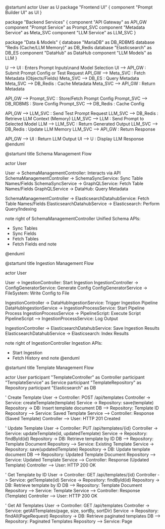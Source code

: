 @startuml
actor User as U
package "Frontend UI" {
  component "Prompt Builder UI" as UI
}

package "Backend Services" {
  component "API Gateway" as API_GW
  component "Prompt Service" as Prompt_SVC
  component "Metadata Service" as Meta_SVC
  component "LLM Service" as LLM_SVC
}

package "Data & Models" {
  database "MariaDB" as DB_RDBMS
  database "Redis (Cache/LLM Memory)" as DB_Redis
  database "Elasticsearch" as DB_ES
  component "DataHub" as DataHub
  component "LLM Models" as LLM
}

U --> UI : Enters Prompt Inputs\nand Model Selection
UI --> API_GW : Submit Prompt Config or Test Request
API_GW --> Meta_SVC : Fetch Metadata (Objects/Fields)
Meta_SVC --> DB_ES : Query Metadata
Meta_SVC --> DB_Redis : Cache Metadata
Meta_SVC --> API_GW : Return Metadata

API_GW --> Prompt_SVC : Store/Fetch Prompt Config
Prompt_SVC --> DB_RDBMS : Store Config
Prompt_SVC --> DB_Redis : Cache Config

API_GW --> LLM_SVC : Send Test Prompt Request
LLM_SVC --> DB_Redis : Retrieve LLM Context (Memory)
LLM_SVC --> LLM : Send Prompt to Selected Model
LLM --> LLM_SVC : Return Generated Output
LLM_SVC --> DB_Redis : Update LLM Memory
LLM_SVC --> API_GW : Return Response

API_GW --> UI : Return LLM Output
UI --> U : Display LLM Response
@enduml


@startuml
title Schema Management Flow

actor User

User -> SchemaManagementController: Interacts via API
SchemaManagementController -> SchemaSyncService: Sync Table Names/Fields
SchemaSyncService -> GraphQLService: Fetch Table Names/Fields
GraphQLService -> DataHub: Query Metadata

SchemaManagementController -> ElasticsearchDatahubService: Fetch Table Names/Fields
ElasticsearchDatahubService -> Elasticsearch: Perform Query/Indexing

note right of SchemaManagementController
Unified Schema APIs:
- Sync Tables
- Sync Fields
- Fetch Tables
- Fetch Fields
end note

@enduml

@startuml
title Ingestion Management Flow

actor User

User -> IngestionController: Start Ingestion
IngestionController -> ConfigGeneratorService: Generate Config
ConfigGeneratorService -> FileSystem: Write Config to File

IngestionController -> DataHubIngestionService: Trigger Ingestion Pipeline
DataHubIngestionService -> IngestionProcessService: Start Pipeline Process
IngestionProcessService -> PipelineScript: Execute Script
PipelineScript --> IngestionProcessService: Log Output

IngestionController -> ElasticsearchDatahubService: Save Ingestion Results
ElasticsearchDatahubService -> Elasticsearch: Index Results

note right of IngestionController
Ingestion APIs:
- Start Ingestion
- Fetch History
end note
@enduml


@startuml
title Template Management Flow

actor User
participant "TemplateController" as Controller
participant "TemplateService" as Service
participant "TemplateRepository" as Repository
participant "Elasticsearch" as DB

' Create Template
User -> Controller: POST /api/templates
Controller -> Service: createTemplate(template)
Service -> Repository: save(template)
Repository -> DB: Insert template document
DB --> Repository: Template ID
Repository --> Service: Saved Template
Service --> Controller: Response (Saved Template)
Controller --> User: HTTP 201 Created

' Update Template
User -> Controller: PUT /api/templates/{id}
Controller -> Service: updateTemplate(id, updatedTemplate)
Service -> Repository: findById(id)
Repository -> DB: Retrieve template by ID
DB --> Repository: Template Document
Repository --> Service: Existing Template
Service -> Repository: save(updatedTemplate)
Repository -> DB: Update template document
DB --> Repository: Updated Template Document
Repository --> Service: Updated Template
Service --> Controller: Response (Updated Template)
Controller --> User: HTTP 200 OK

' Get Template by ID
User -> Controller: GET /api/templates/{id}
Controller -> Service: getTemplate(id)
Service -> Repository: findById(id)
Repository -> DB: Retrieve template by ID
DB --> Repository: Template Document
Repository --> Service: Template
Service --> Controller: Response (Template)
Controller --> User: HTTP 200 OK

' Get All Templates
User -> Controller: GET /api/templates
Controller -> Service: getAllTemplates(page, size, sortBy, sortDir)
Service -> Repository: findAll(PageRequest)
Repository -> DB: Retrieve paginated templates
DB --> Repository: Paginated Templates
Repository --> Service: Page<Template>
Service --> Controller: Response (Paginated Templates)
Controller --> User: HTTP 200 OK

' Delete Template
User -> Controller: DELETE /api/templates/{id}
Controller -> Service: deleteTemplate(id)
Service -> Repository: deleteById(id)
Repository -> DB: Delete template by ID
DB --> Repository: Acknowledgement
Repository --> Service: Success
Service --> Controller: HTTP 204 No Content
Controller --> User: HTTP 204 No Content
@enduml